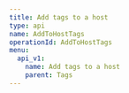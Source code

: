 ```yaml
---
title: Add tags to a host
type: api
name: AddToHostTags
operationId: AddToHostTags
menu:
  api_v1:
    name: Add tags to a host
    parent: Tags
---
```

